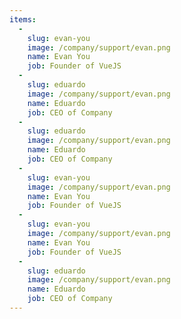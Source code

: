 ```yaml
---
items:
  -
    slug: evan-you
    image: /company/support/evan.png
    name: Evan You
    job: Founder of VueJS
  -
    slug: eduardo
    image: /company/support/evan.png
    name: Eduardo
    job: CEO of Company
  -
    slug: eduardo
    image: /company/support/evan.png
    name: Eduardo
    job: CEO of Company
  -
    slug: evan-you
    image: /company/support/evan.png
    name: Evan You
    job: Founder of VueJS
  -
    slug: evan-you
    image: /company/support/evan.png
    name: Evan You
    job: Founder of VueJS
  -
    slug: eduardo
    image: /company/support/evan.png
    name: Eduardo
    job: CEO of Company
---
```

